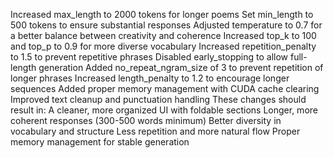 Increased max_length to 2000 tokens for longer poems
Set min_length to 500 tokens to ensure substantial responses
Adjusted temperature to 0.7 for a better balance between creativity and coherence
Increased top_k to 100 and top_p to 0.9 for more diverse vocabulary
Increased repetition_penalty to 1.5 to prevent repetitive phrases
Disabled early_stopping to allow full-length generation
Added no_repeat_ngram_size of 3 to prevent repetition of longer phrases
Increased length_penalty to 1.2 to encourage longer sequences
Added proper memory management with CUDA cache clearing
Improved text cleanup and punctuation handling
These changes should result in:
A cleaner, more organized UI with foldable sections
Longer, more coherent responses (300-500 words minimum)
Better diversity in vocabulary and structure
Less repetition and more natural flow
Proper memory management for stable generation
